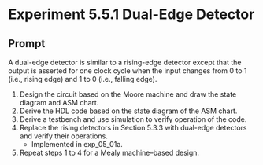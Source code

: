 # Experiment 5.5.1 Dual-Edge Detector

## Prompt
A dual-edge detector is similar to a rising-edge detector except that the output is asserted for one clock cycle when the input changes from 0 to 1 (i.e., rising edge) and 1 to 0 (i.e., falling edge).
1. Design the circuit based on the Moore machine and draw the state diagram and ASM chart. 
2. Derive the HDL code based on the state diagram of the ASM chart. 
3. Derive a testbench and use simulation to verify operation of the code.
4. Replace the rising detectors in Section 5.3.3 with dual-edge detectors and verify their operations. 
    - Implemented in exp_05_01a.
5. Repeat steps 1 to 4 for a Mealy machine–based design.